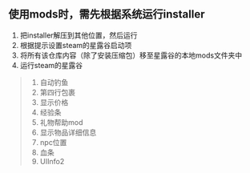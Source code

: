 ## 使用mods时，需先根据系统运行installer 
1. 把installer解压到其他位置，然后运行
1. 根据提示设置steam的星露谷启动项
1. 将所有该仓库内容（除了安装压缩包）移至星露谷的本地mods文件夹中
1. 运行steam的星露谷
> 1. 自动钓鱼
> 1. 第四行包裹
> 1. 显示价格
> 1. 经验条
> 1. 礼物帮助mod
> 1. 显示物品详细信息
> 1. npc位置
> 1. 血条
> 1. UIInfo2
